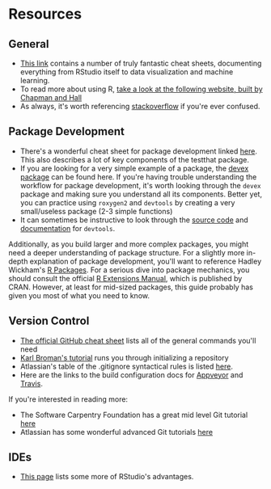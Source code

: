 # Resources


## General

- [This link](https://www.rstudio.com/resources/cheatsheets/) contains a number of truly fantastic cheat sheets, documenting everything from RStudio itself to data visualization and machine learning.
- To read more about using R, [take a look at the following website, built by Chapman and Hall](http://adv-r.had.co.nz/)
- As always, it's worth referencing [stackoverflow](https://stackoverflow.com/questions/tagged/r/) if you're ever confused.
<!--
- A list of useful packages can be found [here](https://support.rstudio.com/hc/en-us/articles/201057987-Quick-list-of-useful-R-packages).
-->

## Package Development

- There's a wonderful cheat sheet for package development linked [here](https://www.rstudio.com/wp-content/uploads/2015/06/devtools-cheatsheet.pdf). This also describes a lot of key components of the testthat package.
- If you are looking for a very simple example of a package, the [devex package](https://github.com/IQSS/Rbuild/tree/master/devex) can be found here. If you're having trouble understanding the workflow for package development, it's worth looking through the `devex` package and making sure you understand all its components. Better yet, you can practice using `roxygen2` and `devtools` by creating a very small/useless package (2-3 simple functions)
- It can sometimes be instructive to look through the [source code](https://www.rdocumentation.org/packages/devtools/versions/1.13.3/source) and [documentation](https://www.rdocumentation.org/packages/devtools/versions/1.13.3) for `devtools`.

Additionally, as you build larger and more complex packages, you might need a deeper understanding of package structure. For a slightly more in-depth explanation of package development, you'll want to reference Hadley Wickham's [R Packages](http://r-pkgs.had.co.nz/). For a serious dive into package mechanics, you should consult the official [R Extensions Manual](https://cran.r-project.org/doc/manuals/R-exts.html#Creating-R-packages), which is published by CRAN. However, at least for mid-sized packages, this guide probably has given you most of what you need to know.

## Version Control

- [The official GitHub cheat sheet](https://github.github.com/training-kit/downloads/github-git-cheat-sheet.pdf) lists all of the general commands you'll need
- [Karl Broman's tutorial](http://kbroman.org/github_tutorial/pages/init.html) runs you through initializing a repository
- Atlassian's table of the .gitignore syntactical rules is listed [here](https://www.atlassian.com/git/tutorials/gitignore).
- Here are the links to the build configuration docs for [Appveyor](https://www.appveyor.com/docs/build-configuration/) and [Travis](https://docs.travis-ci.com/user/languages/r/).

If you're interested in reading more:

- The Software Carpentry Foundation has a great mid level Git tutorial [here](https://swcarpentry.GitHub.io/git-novice/)
- Atlassian has some wonderful advanced Git tutorials [here](https://www.atlassian.com/git/tutorials/advanced-overview)

## IDEs

- [This page](https://www.theanalysisfactor.com/the-advantages-of-rstudio/) lists some more of RStudio's advantages.
